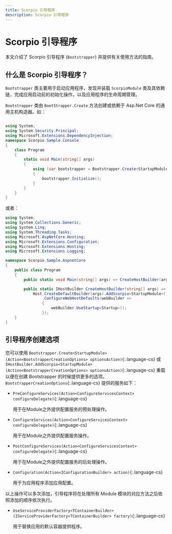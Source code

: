 ```yaml
---
title: Scorpio 引导程序
description: Scorpio 引导程序
---
```


# Scorpio 引导程序

本文介绍了 Scorpio 引导程序 (`Bootstrapper`) 并提供有关使用方法的指南。

## 什么是 Scorpio 引导程序？

`Bootstrapper` 类主要用于启动应用程序，发现并装载 `ScorpioModule` 类及其依赖链，完成应用启动前的初始化操作，以及应用程序的生命周期管理。

`Bootstrapper` 类由 `BootStrapper.Create` 方法创建或依赖于 Asp.Net Core 的通用主机构造器。如：

``` cs

using System;
using System.Security.Principal;
using Microsoft.Extensions.DependencyInjection;
namespace Scorpio.Sample.Console
{
    class Program
    {
        static void Main(string[] args)
        {
            using (var bootstrapper = Bootstrapper.Create<StartupModule>())
            {
                bootstrapper.Initialize();
            }
        }
    }
}
```
或者：

``` cs
using System;
using System.Collections.Generic;
using System.Linq;
using System.Threading.Tasks;
using Microsoft.AspNetCore.Hosting;
using Microsoft.Extensions.Configuration;
using Microsoft.Extensions.Hosting;
using Microsoft.Extensions.Logging;

namespace Scorpio.Sample.AspnetCore
{
    public class Program
    {
        public static void Main(string[] args) => CreateHostBuilder(args).Build().Run();

        public static IHostBuilder CreateHostBuilder(string[] args) =>
            Host.CreateDefaultBuilder(args).AddScorpio<StartupModule>()
                .ConfigureWebHostDefaults(webBuilder =>
                {
                    webBuilder.UseStartup<Startup>();
                });
    }
}
```

## 引导程序创建选项

您可以使用 `Bootstrapper.Create<StartupModule>(Action<BootstrapperCreationOptions> optionsAction)`{:.language-cs} 或 `IHostBuilder.AddScorpio<StartupModule>(Action<BootstrapperCreationOptions> optionsAction)`{:.language-cs} 重载以便在创建 Bootstrapper 的时候提供更多的选项。`BootstrapperCreationOptions`{:.language-cs} 提供的服务如下：

+ `PreConfigureServices(Action<ConfigureServicesContext> configureDelegate)`{:.language-cs}
  
  用于在Module之外提供配置服务的预处理操作。

+ `ConfigureServices(Action<ConfigureServicesContext> configureDelegate)`{:.language-cs}
  
  用于在Module之外提供配置服务操作。
  
+ `PostConfigureServices(Action<ConfigureServicesContext> configureDelegate)`{:.language-cs}
  
  用于在Module之外提供配置服务的后处理操作。

+ `Configuration(Action<IConfigurationBuilder> action)`{:.language-cs}
  
  用于为应用程序添加应用配置。

以上操作可以多次添加，引导程序将在处理所有 Module 模块的对应方法之后依照添加的顺序依次执行。

+ `UseServiceProviderFactory<TContainerBuilder>(IServiceProviderFactory<TContainerBuilder> factory)`{:.language-cs}
  
  用于替换应用的默认容器提供程序。

